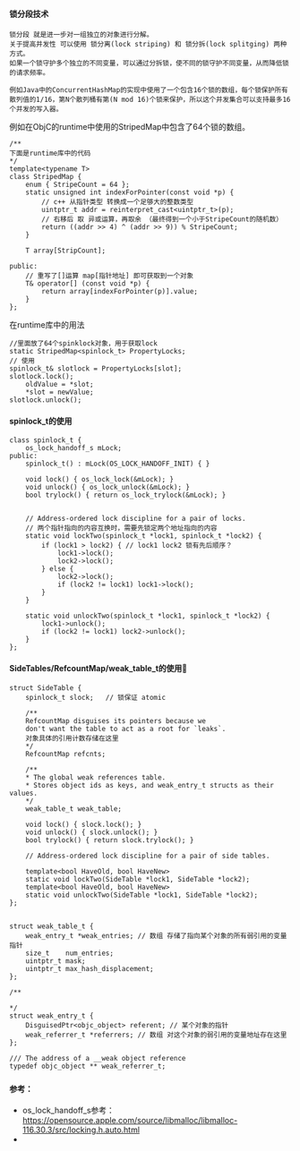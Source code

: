 
####  锁分段技术 
    锁分段 就是进一步对一组独立的对象进行分解。
    关于提高并发性 可以使用 锁分离(lock striping) 和 锁分拆(lock splitging) 两种方式。   
    如果一个锁守护多个独立的不同变量，可以通过分拆锁，使不同的锁守护不同变量，从而降低锁的请求频率。

    例如Java中的ConcurrentHashMap的实现中使用了一个包含16个锁的数组，每个锁保护所有散列值的1/16，第N个散列桶有第(N mod 16)个锁来保护，所以这个并发集合可以支持最多16个并发的写入器。
    
例如在ObjC的runtime中使用的StripedMap中包含了64个锁的数组。

    /**
    下面是runtime库中的代码
    */
    template<typename T>
    class StripedMap {
        enum { StripeCount = 64 };
        static unsigned int indexForPointer(const void *p) {
            // c++ 从指针类型 转换成一个足够大的整数类型
            uintptr_t addr = reinterpret_cast<uintptr_t>(p);
            // 右移后 取 异或运算，再取余 （最终得到一个小于StripeCount的随机数）
            return ((addr >> 4) ^ (addr >> 9)) % StripeCount;
        }
        
        T array[StripCount];
        
    public:
        // 重写了[]运算 map[指针地址] 即可获取到一个对象
        T& operator[] (const void *p) {
            return array[indexForPointer(p)].value;
        }
    };


在runtime库中的用法

    //里面放了64个spinklock对象，用于获取lock
    static StripedMap<spinlock_t> PropertyLocks;  
    // 使用
    spinlock_t& slotlock = PropertyLocks[slot];
    slotlock.lock();
        oldValue = *slot;
        *slot = newValue;
    slotlock.unlock();




#### spinlock_t的使用
    class spinlock_t {
        os_lock_handoff_s mLock;
    public:
        spinlock_t() : mLock(OS_LOCK_HANDOFF_INIT) { }
        
        void lock() { os_lock_lock(&mLock); }
        void unlock() { os_lock_unlock(&mLock); }
        bool trylock() { return os_lock_trylock(&mLock); }


        // Address-ordered lock discipline for a pair of locks.
        // 两个指针指向的内容互换时，需要先锁定两个地址指向的内容
        static void lockTwo(spinlock_t *lock1, spinlock_t *lock2) {
            if (lock1 > lock2) { // lock1 lock2 锁有先后顺序？
                lock1->lock();
                lock2->lock();
            } else {
                lock2->lock();
                if (lock2 != lock1) lock1->lock(); 
            }
        }

        static void unlockTwo(spinlock_t *lock1, spinlock_t *lock2) {
            lock1->unlock();
            if (lock2 != lock1) lock2->unlock();
        }
    };

#### SideTables/RefcountMap/weak_table_t的使用
    struct SideTable {
        spinlock_t slock;   // 锁保证 atomic

        /**
        RefcountMap disguises its pointers because we 
        don't want the table to act as a root for `leaks`.
        对象具体的引用计数存储在这里
        */
        RefcountMap refcnts;

        /**
        * The global weak references table. 
        * Stores object ids as keys, and weak_entry_t structs as their values.
        */
        weak_table_t weak_table;

        void lock() { slock.lock(); }
        void unlock() { slock.unlock(); }
        bool trylock() { return slock.trylock(); }

        // Address-ordered lock discipline for a pair of side tables.

        template<bool HaveOld, bool HaveNew>
        static void lockTwo(SideTable *lock1, SideTable *lock2);
        template<bool HaveOld, bool HaveNew>
        static void unlockTwo(SideTable *lock1, SideTable *lock2);
    };

   
    struct weak_table_t {
        weak_entry_t *weak_entries; // 数组 存储了指向某个对象的所有弱引用的变量指针
        size_t    num_entries;
        uintptr_t mask;
        uintptr_t max_hash_displacement;
    };

    /**
    
    */
    struct weak_entry_t {
        DisguisedPtr<objc_object> referent; // 某个对象的指针
        weak_referrer_t *referrers; // 数组 对这个对象的弱引用的变量地址存在这里
    };

    /// The address of a __weak object reference
    typedef objc_object ** weak_referrer_t;  

###




#### 参考：
- os_lock_handoff_s参考：https://opensource.apple.com/source/libmalloc/libmalloc-116.30.3/src/locking.h.auto.html
- 
